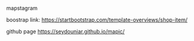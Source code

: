 mapstagram

boostrap link:
https://startbootstrap.com/template-overviews/shop-item/

github page
https://seydouniar.github.io/mapic/
